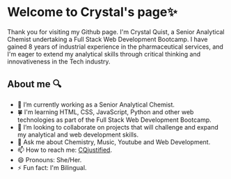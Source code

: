 # Welcome to Crystal's page✨
Thank you for visiting my Github page. I'm Crystal Quist, a Senior Analytical Chemist undertaking a Full Stack Web Development Bootcamp. I have gained 8 years of industrial experience in the pharmaceutical services, and I'm eager to extend my analytical skills through critical thinking and innovativeness in the Tech industry.
## About me 🔍
- 🔭 I’m currently working as a Senior Analytical Chemist.
- 🍀 I'm learning HTML, CSS, JavaScript, Python and other web technologies as part of the Full Stack Web Development Bootcamp.
- 👯 I’m looking to collaborate on projects that will challenge and expand my analytical and web development skills.
- 💬 Ask me about Chemistry, Music, Youtube and Web Development.
- 📫 How to reach me: [CQjustified](https://www.linkedin.com/in/crystal-quist-780b522b8/).
- 😄 Pronouns: She/Her.
- ⚡ Fun fact: I'm Bilingual.
